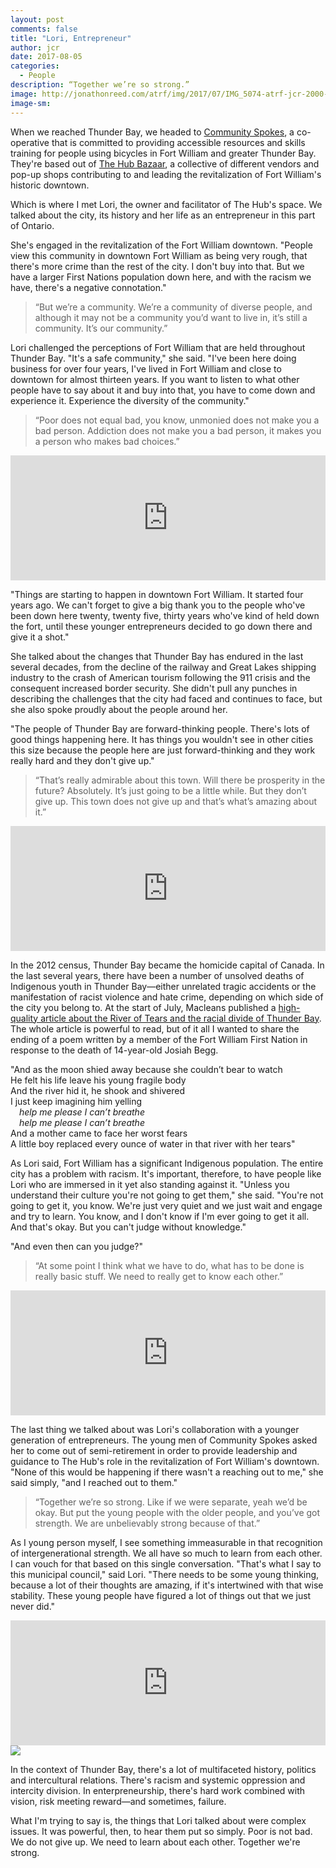 ```yaml
---
layout: post
comments: false
title: "Lori, Entrepreneur"
author: jcr
date: 2017-08-05
categories:
  - People
description: “Together we’re so strong.”
image: http://jonathonreed.com/atrf/img/2017/07/IMG_5074-atrf-jcr-2000-web.jpg
image-sm:
--- 
```


When we reached Thunder Bay, we headed to <a href="http://www.communityspokes.com" target="blank">Community Spokes</a>, a co-operative that is committed to providing accessible resources and skills training for people using bicycles in Fort William and greater Thunder Bay. They're based out of <a href="https://www.facebook.com/hubfw/?ref=br_rs" target="blank">The Hub Bazaar</a>, a collective of different vendors and pop-up shops contributing to and leading the revitalization of Fort William's historic downtown.

Which is where I met Lori, the owner and facilitator of The Hub's space. We talked about the city, its history and her life as an entrepreneur in this part of Ontario. 

She's engaged in the revitalization of the Fort William downtown. "People view this community in downtown Fort William as being very rough, that there's more crime than the rest of the city. I don't buy into that. But we have a larger First Nations population down here, and with the racism we have, there's a negative connotation."

<blockquote>&ldquo;But we&rsquo;re a community. We&rsquo;re a community of diverse people, and although it may not be a community you&rsquo;d want to live in, it&rsquo;s still a community. It&rsquo;s our community.&rdquo;</blockquote>

Lori challenged the perceptions of Fort William that are held throughout Thunder Bay. "It's a safe community," she said. "I've been here doing business for over four years, I've lived in Fort William and close to downtown for almost thirteen years. If you want to listen to what other people have to say about it and buy into that, you have to come down and experience it. Experience the diversity of the community."

<blockquote>&ldquo;Poor does not equal bad, you know, unmonied does not make you a bad person. Addiction does not make you a bad person, it makes you a person who makes bad choices.&rdquo;</blockquote>

<iframe width="100%" height="200" scrolling="no" frameborder="no" src="https://w.soundcloud.com/player/?url=https%3A//api.soundcloud.com/tracks/336643167&amp;auto_play=false&amp;hide_related=false&amp;show_comments=true&amp;show_user=true&amp;show_reposts=false&amp;visual=true"></iframe>

"Things are starting to happen in downtown Fort William. It started four years ago. We can't forget to give a big thank you to the people who've been down here twenty, twenty five, thirty years who've kind of held down the fort, until these younger entrepreneurs decided to go down there and give it a shot."

She talked about the changes that Thunder Bay has endured in the last several decades, from the decline of the railway and Great Lakes shipping industry to the crash of American tourism following the 911 crisis and the consequent increased border security. She didn't pull any punches in describing the challenges that the city had faced and continues to face, but she also spoke proudly about the people around her.

"The people of Thunder Bay are forward-thinking people. There's lots of good things happening here. It has things you wouldn't see in other cities this size because the people here are just forward-thinking and they work really hard and they don't give up."

<blockquote>&ldquo;That&rsquo;s really admirable about this town. Will there be prosperity in the future? Absolutely. It&rsquo;s just going to be a little while. But they don&rsquo;t give up. This town does not give up and that&rsquo;s what&rsquo;s amazing about it.&rdquo;</blockquote>

<iframe width="100%" height="200" scrolling="no" frameborder="no" src="https://w.soundcloud.com/player/?url=https%3A//api.soundcloud.com/tracks/336643170&amp;auto_play=false&amp;hide_related=false&amp;show_comments=true&amp;show_user=true&amp;show_reposts=false&amp;visual=true"></iframe>

In the 2012 census, Thunder Bay became the homicide capital of Canada. In the last several years, there have been a number of unsolved deaths of Indigenous youth in Thunder Bay—either unrelated tragic accidents or the manifestation of racist violence and hate crime, depending on which side of the city you belong to. At the start of July, Macleans published a <a href="http://www.macleans.ca/river-of-tears/" target="blank">high-quality article about the River of Tears and the racial divide of Thunder Bay</a>. The whole article is powerful to read, but of it all I wanted to share the ending of a poem written by a member of the Fort William First Nation in response to the death of 14-year-old Josiah Begg.

"And as the moon shied away because she couldn’t bear to watch<br>
He felt his life leave his young fragile body<br>
And the river hid it, he shook and shivered<br>
I just keep imagining him yelling<br>
 <i>help me please I can’t breathe<br>
 help me please I can’t breathe<br></i>
And a mother came to face her worst fears<br>
A little boy replaced every ounce of water in that river with her tears"

As Lori said, Fort William has a significant Indigenous population. The entire city has a problem with racism. It's important, therefore, to have people like Lori who are immersed in it yet also standing against it. "Unless you understand their culture you're not going to get them," she said. "You're not going to get it, you know. We're just very quiet and we just wait and engage and try to learn. You know, and I don't know if I'm ever going to get it all. And that's okay. But you can't judge without knowledge."

"And even then can you judge?"

<blockquote>&ldquo;At some point I think what we have to do, what has to be done is really basic stuff. We need to really get to know each other.&rdquo;</blockquote>

<iframe width="100%" height="200" scrolling="no" frameborder="no" src="https://w.soundcloud.com/player/?url=https%3A//api.soundcloud.com/tracks/336643174&amp;auto_play=false&amp;hide_related=false&amp;show_comments=true&amp;show_user=true&amp;show_reposts=false&amp;visual=true"></iframe>

The last thing we talked about was Lori's collaboration with a younger generation of entrepreneurs. The young men of Community Spokes asked her to come out of semi-retirement in order to provide leadership and guidance to The Hub's role in the revitalization of Fort William's downtown. "None of this would be happening if there wasn't a reaching out to me," she said simply, "and I reached out to them."

<blockquote>&ldquo;Together we&rsquo;re so strong. Like if we were separate, yeah we&rsquo;d be okay. But put the young people with the older people, and you&rsquo;ve got strength. We are unbelievably strong because of that.&rdquo;</blockquote>

As I young person myself, I see something immeasurable in that recognition of intergenerational strength. We all have so much to learn from each other. I can vouch for that based on this single conversation. "That's what I say to this municipal council," said Lori. "There needs to be some young thinking, because a lot of their thoughts are amazing, if it's intertwined with that wise stability. These young people have figured a lot of things out that we just never did."

<iframe width="100%" height="200" scrolling="no" frameborder="no" src="https://w.soundcloud.com/player/?url=https%3A//api.soundcloud.com/tracks/336643176&amp;auto_play=false&amp;hide_related=false&amp;show_comments=true&amp;show_user=true&amp;show_reposts=false&amp;visual=true"></iframe>

<img src="http://jonathonreed.com/atrf/img/2017/07/IMG_5077-atrf-jcr-2000-web.jpg">

In the context of Thunder Bay, there's a lot of multifaceted history, politics and intercultural relations. There's racism and systemic oppression and intercity division. In enterpreneurship, there's hard work combined with vision, risk meeting reward—and sometimes, failure.

What I'm trying to say is, the things that Lori talked about were complex issues. It was powerful, then, to hear them put so simply. Poor is not bad. We do not give up. We need to learn about each other. Together we're strong.